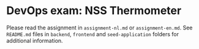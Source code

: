 # DevOps exam: NSS Thermometer
Please read the assignment in `assignment-nl.md` or `assignment-en.md`. See `README.md` files in `backend`, `frontend` and `seed-application` folders for additional information.